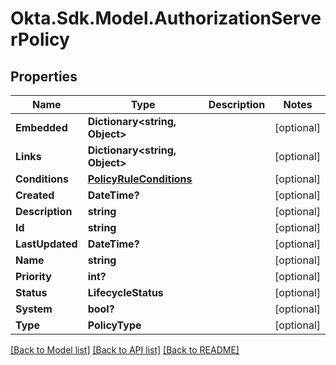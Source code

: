 # Okta.Sdk.Model.AuthorizationServerPolicy
## Properties

Name | Type | Description | Notes
------------ | ------------- | ------------- | -------------
**Embedded** | **Dictionary&lt;string, Object&gt;** |  | [optional] 
**Links** | **Dictionary&lt;string, Object&gt;** |  | [optional] 
**Conditions** | [**PolicyRuleConditions**](PolicyRuleConditions.md) |  | [optional] 
**Created** | **DateTime?** |  | [optional] 
**Description** | **string** |  | [optional] 
**Id** | **string** |  | [optional] 
**LastUpdated** | **DateTime?** |  | [optional] 
**Name** | **string** |  | [optional] 
**Priority** | **int?** |  | [optional] 
**Status** | **LifecycleStatus** |  | [optional] 
**System** | **bool?** |  | [optional] 
**Type** | **PolicyType** |  | [optional] 

[[Back to Model list]](../README.md#documentation-for-models) [[Back to API list]](../README.md#documentation-for-api-endpoints) [[Back to README]](../README.md)


